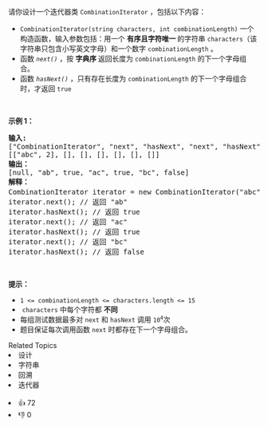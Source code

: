 <p>请你设计一个迭代器类&nbsp;<code>CombinationIterator</code>&nbsp;，包括以下内容：</p>

<ul> 
 <li><code>CombinationIterator(string characters, int combinationLength)</code>&nbsp;一个构造函数，输入参数包括：用一个&nbsp;<strong>有序且字符唯一&nbsp;</strong>的字符串&nbsp;<code>characters</code>（该字符串只包含小写英文字母）和一个数字&nbsp;<code>combinationLength</code>&nbsp;。</li> 
 <li>函数&nbsp;<em><code>next()</code>&nbsp;</em>，按&nbsp;<strong>字典序&nbsp;</strong>返回长度为&nbsp;<code>combinationLength</code> 的下一个字母组合。</li> 
 <li>函数&nbsp;<em><code>hasNext()</code>&nbsp;</em>，只有存在长度为&nbsp;<code>combinationLength</code> 的下一个字母组合时，才返回&nbsp;<code>true</code></li> 
</ul>

<p>&nbsp;</p>

<p><strong>示例 1：</strong></p>

<pre>
<strong>输入:</strong>
["CombinationIterator", "next", "hasNext", "next", "hasNext", "next", "hasNext"]
[["abc", 2], [], [], [], [], [], []]
<strong>输出：</strong>
[null, "ab", true, "ac", true, "bc", false]
<strong>解释：
</strong>CombinationIterator iterator = new CombinationIterator("abc", 2); // 创建迭代器 iterator
iterator.next(); // 返回 "ab"
iterator.hasNext(); // 返回 true
iterator.next(); // 返回 "ac"
iterator.hasNext(); // 返回 true
iterator.next(); // 返回 "bc"
iterator.hasNext(); // 返回 false
</pre>

<p>&nbsp;</p>

<p><strong>提示：</strong></p>

<ul> 
 <li><code>1 &lt;= combinationLength &lt;=&nbsp;characters.length &lt;= 15</code></li> 
 <li>&nbsp;<code>characters</code>&nbsp;中每个字符都 <strong>不同</strong></li> 
 <li>每组测试数据最多对&nbsp;<code>next</code>&nbsp;和&nbsp;<code>hasNext</code>&nbsp;调用&nbsp;<code>10<sup>4</sup></code>次</li> 
 <li>题目保证每次调用函数&nbsp;<code>next</code>&nbsp;时都存在下一个字母组合。</li> 
</ul>

<div><div>Related Topics</div><div><li>设计</li><li>字符串</li><li>回溯</li><li>迭代器</li></div></div><br><div><li>👍 72</li><li>👎 0</li></div>